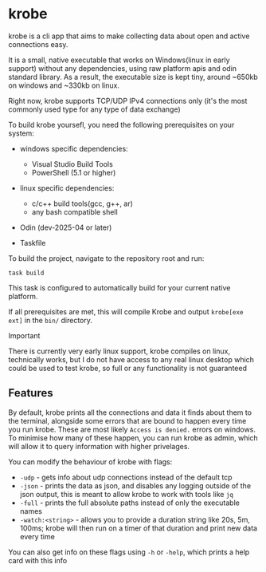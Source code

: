 # krobe

krobe is a cli app that aims to make collecting data about open and active connections easy. 

It is a small, native executable that works on Windows(linux in early support) without any dependencies, using raw platform apis and odin standard library.
As a result, the executable size is kept tiny, around ~650kb on windows and ~330kb on linux.

Right now, krobe supports TCP/UDP IPv4 connections only (it's the most commonly used type for any type of data exchange)

To build krobe yoursefl, you need the following prerequisites on your system:

- windows specific dependencies:
  - Visual Studio Build Tools
  - PowerShell (5.1 or higher)

- linux specific dependencies:
  - c/c++ build tools(gcc, g++, ar)
  - any bash compatible shell

- Odin (dev-2025-04 or later)
- Taskfile

To build the project, navigate to the repository root and run:

```shell
task build
```

This task is configured to automatically build for your current native platform.

If all prerequisites are met, this will compile Krobe and output `krobe[exe ext]` in the `bin/` directory.

> [!IMPORTANT]
> There is currently very early linux support, krobe compiles on linux, technically works, but I do not have access to any real linux desktop which could be used to test krobe, so full or any functionality is not guaranteed

## Features

By default, krobe prints all the connections and data it finds about them to the terminal, alongside some errors that are bound to happen every time you run krobe. These are most likely `Access is denied.` errors on windows. To minimise how many of these happen, you can run krobe as admin, which will allow it to query information with higher privelages.

You can modify the behaviour of krobe with flags:
- `-udp` - gets info about udp connections instead of the default tcp
- `-json` - prints the data as json, and disables any logging outside of the json output, this is meant to allow krobe to work with tools like `jq`
- `-full` - prints the full absolute paths instead of only the executable names
- `-watch:<string>` - allows you to provide a duration string like 20s, 5m, 100ms; krobe will then run on a timer of that duration and print new data every time

You can also get info on these flags using `-h` or `-help`, which prints a help card with this info
